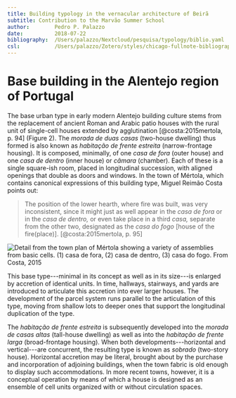 ```yaml
---
title: Building typology in the vernacular architecture of Beirã
subtitle: Contribution to the Marvão Summer School
author:        Pedro P. Palazzo
date:          2018-07-22
bibliography:  /Users/palazzo/Nextcloud/pesquisa/typology/biblio.yaml
csl:           /Users/palazzo/Zotero/styles/chicago-fullnote-bibliography-with-ibid.csl
---
```


Base building in the Alentejo region of Portugal
================================================

The base urban type in early modern Alentejo building culture
stems from the replacement of ancient Roman and Arabic
patio houses with the rural unit of single-cell houses
extended by agglutination
[@costa:2015mertola, p. 94] (Figure 2).
The *morada de duas casas* (two-house dwelling)
thus formed is also known as *habitação de frente estreita*
(narrow-frontage housing).
It is composed, minimally, of
one *casa de fora* (outer house) and
one *casa de dentro* (inner house) or
*câmara* (chamber).
Each of these is a single square-ish room,
placed in longitudinal succession,
with aligned openings that double as
doors and windows.
In the town of Mértola, which contains canonical expressions
of this building type, Miguel Reimão Costa points out:

> The position of the lower hearth, where fire was built,
> was very inconsistent, since it might just as well
> appear in the *casa de fora* or in the *casa de dentro,*
> or even take place in a third *casa,* separate from
> the other two, designated as the *casa do fogo*
> [house of the fire(place)].
> [@costa:2015mertola, p. 95]

![Detail from the town plan of Mértola
  showing a variety of assemblies from basic cells.
  (1) *casa de fora*, (2) *casa de dentro*,
  (3) *casa do fogo*. From Costa, 2015
  ](figures/costa_mertola_p0.png)

This base type---minimal in its concept as well as
in its size---is enlarged by accretion of identical units.
In time, hallways, stairways, and yards are introduced
to articulate this accretion into ever larger houses.
The development of the parcel system runs parallel
to the articulation of this type,
moving from shallow lots to deeper ones
that support the longitudinal duplication of the type.

The *habitação de frente estreita*
is subsequently developed into
the *morada de casas altas* (tall-house dwelling)
as well as into the *habitação de frente larga*
(broad-frontage housing).
When both developments---horizontal and vertical---are
concurrent, the resulting type is known as
*sobrado* (two-story house).
Horizontal accretion may be literal, brought about by
the purchase and incorporation of adjoining buildings,
when the town fabric is old enough to display
such accommodations.
In more recent towns, however, it is a conceptual operation
by means of which a house is designed as an ensemble
of cell units organized with or without circulation spaces.


